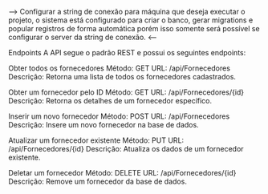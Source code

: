 --> Configurar a string de conexão para máquina que deseja executar o projeto,
o sistema está configurado para criar o banco, gerar migrations e popular registros de forma automática porém
isso somente será possível se configurar o server da string de conexão. <--

Endpoints
A API segue o padrão REST e possui os seguintes endpoints:

Obter todos os fornecedores
Método: GET
URL: /api/Fornecedores
Descrição: Retorna uma lista de todos os fornecedores cadastrados.

Obter um fornecedor pelo ID
Método: GET
URL: /api/Fornecedores/{id}
Descrição: Retorna os detalhes de um fornecedor específico.

Inserir um novo fornecedor
Método: POST
URL: /api/Fornecedores
Descrição: Insere um novo fornecedor na base de dados.

Atualizar um fornecedor existente
Método: PUT
URL: /api/Fornecedores/{id}
Descrição: Atualiza os dados de um fornecedor existente.

Deletar um fornecedor
Método: DELETE
URL: /api/Fornecedores/{id}
Descrição: Remove um fornecedor da base de dados.
